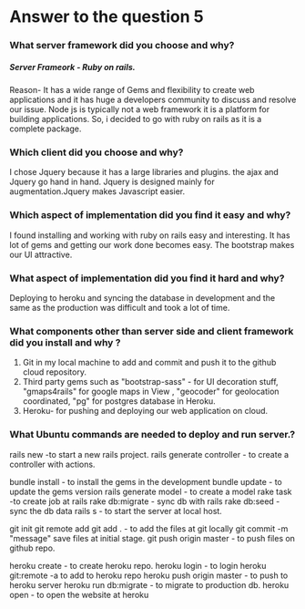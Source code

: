 # Answer to the question 5


### What server framework did you choose and why?
##### Server Frameork - Ruby on rails.

Reason- It has a wide range of Gems and flexibility to create web applications and it has huge a developers community to discuss and resolve our issue. Node js is typically not a web framework it is a platform for building applications. So, i decided to go with ruby on rails as it is a complete package.

  ### Which client did you choose and why?
  I chose Jquery because it has a large libraries and plugins. the ajax and Jquery go hand in hand. Jquery is designed mainly for augmentation.Jquery makes Javascript easier.
  
  ### Which aspect of implementation did you find it easy and why?
  
  I found installing and working with ruby on rails easy and interesting. It has lot of gems and getting our work done becomes easy. The bootstrap makes our UI attractive.
  
 ### What aspect of implementation did you find it hard and why?
 
 Deploying to heroku and syncing the database in development and the same as the production was difficult and took a lot of time. 
 
 ### What components other than server side and client framework did you install and why ?
 
 1) Git in my local machine to add and commit and push it to the github cloud repository.
 2) Third party gems such as "bootstrap-sass" - for UI decoration stuff, "gmaps4rails" for google maps in View , "geocoder" for geolocation coordinated, "pg" for postgres database in Heroku.
 3) Heroku- for pushing and deploying our web application on cloud.
 
 ### What Ubuntu commands are needed to deploy and run server.? 

 rails new <project name>  -to start a new rails project.
 rails generate controller <controller name> <controller Actions> - to create a controller with actions.
 
 bundle install - to install the gems in the development
 bundle update - to update the gems version
 rails generate model <model name> <colums value with their field type> - to create a model
 rake task <task name> -to create job at rails 
 rake db:migrate - sync db with rails
 rake db:seed - sync the db data
 rails s - to start the server at local host.
 
 git init
 git remote add <github repo >
 git add . - to add the files at git locally
 git commit -m "message" save files at initial stage.
 git push origin master - to push files on github repo.
 
 heroku create - to create heroku repo.
 heroku login - to login
 heroku git:remote -a <repo name> to add to heroku repo
 heroku push origin master - to push to heroku server
 heroku run db:migrate - to migrate to production db.
 heroku open - to open the website at heroku
 
 
 
  
 
 
 
 
 
 
 
 
 
 